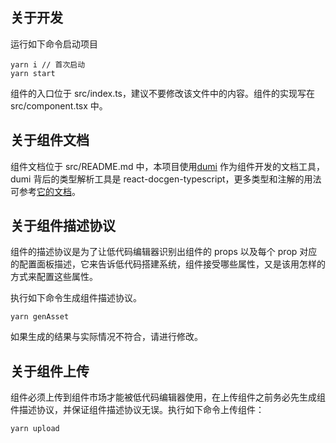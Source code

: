 ## 关于开发

运行如下命令启动项目

```dotnetcli
yarn i // 首次启动
yarn start
```

组件的入口位于 src/index.ts，建议不要修改该文件中的内容。组件的实现写在 src/component.tsx 中。

## 关于组件文档

组件文档位于 src/README.md 中，本项目使用[dumi](https://d.umijs.org/zh-CN) 作为组件开发的文档工具，dumi 背后的类型解析工具是 react-docgen-typescript，更多类型和注解的用法可参考[它的文档](https://github.com/styleguidist/react-docgen-typescript#example)。

## 关于组件描述协议

组件的描述协议是为了让低代码编辑器识别出组件的 props 以及每个 prop 对应的配置面板描述，它来告诉低代码搭建系统，组件接受哪些属性，又是该用怎样的方式来配置这些属性。

执行如下命令生成组件描述协议。

```dotnetcli
yarn genAsset
```

如果生成的结果与实际情况不符合，请进行修改。

## 关于组件上传

组件必须上传到组件市场才能被低代码编辑器使用，在上传组件之前务必先生成组件描述协议，并保证组件描述协议无误。执行如下命令上传组件：

```dotnetcli
yarn upload
```

